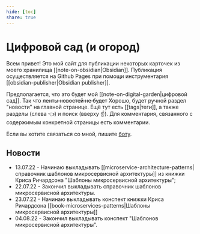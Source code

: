 ```yaml
---
hide: [toc]
share: true
---
```

# Цифровой сад (и огород)
Всем привет! Это мой сайт для публикации некоторых карточек из моего хранилища [[note-on-obsidian|Obsidian]]. Публикация осуществляется на Github Pages при помощи инструментария [[obsidian-publisher|Obsidian publisher]].

Предполагается, что это будет мой [[note-on-digital-garden|цифровой сад]]. Так что ~~ленты новостей не будет~~ Хорошо, будет ручной раздел "новости" на главной странице. Ещё тут есть [[tags|теги]], а также разделы (слева 👈) и поиск (вверху ☝). Для комментария, связанного с содержимым конкретной страницы есть комментарии.

Если вы хотите связаться со мной, пишите [боту](https://t.me/AlexStalkerConnectionBot). 

## Новости
- 13.07.22 - Начинаю выкладывать [[microservice-architecture-patterns|справочник шаблонов микросервисной архитектуры]] из книжки Криса Ричардсона "Шаблоны микросервисной архитектуры";
- 22.07.22 - Закончил выкладывать справочник шаблонов микросервисной архитектуры.
- 23.07.22 - Начинаю выкладывать конспект книжки Криса Ричардсона [[book-microservices-patterns|Шаблоны микросервисной архитектуры]]
- 04.08.22 - Закончил выкладывать конспект "Шаблонов микросервисной архитектуры".